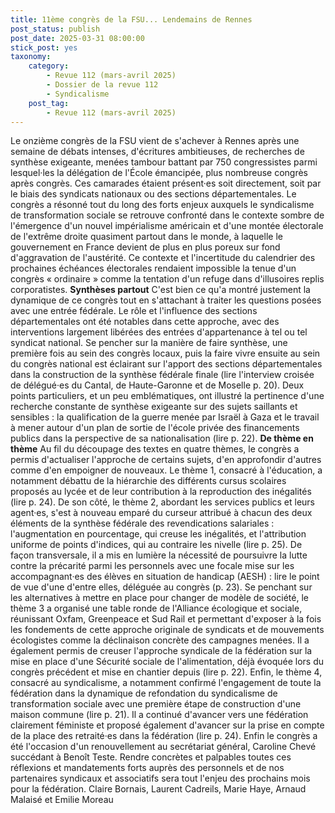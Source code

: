 ```yaml
---
title: 11ème congrès de la FSU... Lendemains de Rennes
post_status: publish
post_date: 2025-03-31 08:00:00
stick_post: yes
taxonomy:
    category:
        - Revue 112 (mars-avril 2025)
        - Dossier de la revue 112
        - Syndicalisme
    post_tag:
        - Revue 112 (mars-avril 2025)
---
```



Le onzième congrès de la FSU vient de s'achever à Rennes après une semaine de débats intenses, d'écritures ambitieuses, de recherches de synthèse exigeante, menées tambour battant par 750 congressistes parmi lesquel·les la délégation de l'École émancipée, plus nombreuse congrès après congrès. Ces camarades étaient présent·es soit directement, soit par le biais des syndicats nationaux ou des sections départementales.
Le congrès a résonné tout du long des forts enjeux auxquels le syndicalisme de transformation sociale se retrouve confronté dans le contexte sombre de l'émergence d'un nouvel impérialisme américain et d'une montée électorale de l'extrême droite quasiment partout dans le monde, à laquelle le gouvernement en France devient de plus en plus poreux sur fond d'aggravation de l'austérité. Ce contexte et l'incertitude du calendrier des prochaines échéances électorales rendaient impossible la tenue d'un congrès « ordinaire » comme la tentation d'un refuge dans d'illusoires replis corporatistes.
**Synthèses partout**
C'est bien ce qu'a montré justement la dynamique de ce congrès tout en s'attachant à traiter les questions posées avec une entrée fédérale. Le rôle et l'influence des sections départementales ont été notables dans cette approche, avec des interventions largement libérées des entrées d'appartenance à tel ou tel syndicat national. Se pencher sur la manière de faire synthèse, une première fois au sein des congrès locaux, puis la faire vivre ensuite au sein du congrès national est éclairant sur l'apport des sections départementales dans la construction de la synthèse fédérale finale (lire l'interview croisée de délégué·es du Cantal, de Haute-Garonne et de Moselle p. 20).
Deux points particuliers, et un peu emblématiques, ont illustré la pertinence d'une recherche constante de synthèse exigeante sur des sujets saillants et sensibles : la qualification de la guerre menée par Israël à Gaza et le travail à mener autour d'un plan de sortie de l'école privée des financements publics dans la perspective de sa nationalisation (lire p. 22).
**De thème en thème**
Au fil du découpage des textes en quatre thèmes, le congrès a permis d'actualiser l'approche de certains sujets, d'en approfondir d'autres comme d'en empoigner de nouveaux.
Le thème 1, consacré à l'éducation, a notamment débattu de la hiérarchie des différents cursus scolaires proposés au lycée et de leur contribution à la reproduction des inégalités (lire p. 24). De son côté, le thème 2, abordant les services publics et leurs agent·es, s'est à nouveau emparé du curseur attribué à chacun des deux éléments de la synthèse fédérale des revendications salariales : l'augmentation en pourcentage, qui creuse les inégalités, et l'attribution uniforme de points d'indices, qui au contraire les nivelle (lire p. 25). De façon transversale, il a mis en lumière la nécessité de poursuivre la lutte contre la précarité parmi les personnels avec une focale mise sur les accompagnant·es des élèves en situation de handicap (AESH) : lire le point de vue d'une d'entre elles, déléguée au congrès (p. 23). Se penchant sur les alternatives à mettre en place pour changer de modèle de société, le thème 3 a organisé une table ronde de l'Alliance écologique et sociale, réunissant Oxfam, Greenpeace et Sud Rail et permettant d'exposer à la fois les fondements de cette approche originale de syndicats et de mouvements écologistes comme la déclinaison concrète des campagnes menées. Il a également permis de creuser l'approche syndicale de la fédération sur la mise en place d'une Sécurité sociale de l'alimentation, déjà évoquée lors du congrès précédent et mise en chantier depuis (lire p. 22). Enfin, le thème 4, consacré au syndicalisme, a notamment confirmé l'engagement de toute la fédération dans la dynamique de refondation du syndicalisme de transformation sociale avec une première étape de construction d'une maison commune (lire p. 21). Il a continué d'avancer vers une fédération clairement féministe et proposé également d'avancer sur la prise en compte de la place des retraité·es dans la fédération (lire p. 24).
Enfin le congrès a été l'occasion d'un renouvellement au secrétariat général, Caroline Chevé succédant à Benoît Teste.
Rendre concrètes et palpables toutes ces réflexions et mandatements forts auprès des personnels et de nos partenaires syndicaux et associatifs sera tout l'enjeu des prochains mois pour la fédération.
Claire Bornais, Laurent Cadreils, Marie Haye, Arnaud Malaisé et Emilie Moreau
